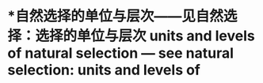 # \*自然选择的单位与层次——见自然选择：选择的单位与层次 units and levels of natural selection — see natural selection: units and levels of
